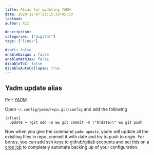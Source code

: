 ```yaml
---
title: Alias for updating YADM
date: 2020-12-07T21:15:38+05:30
lastmod: 
author: Riz

description: 
categories: ["digital"]
tags: ["linux"]

draft: false
enableDisqus : false
enableMathJax: false
disableToC: false
disableAutoCollapse: true
---
```


## Yadm update alias

Ref: [YADM][3]

Open `~/.config/yadm/repo.git/config` and add the following

```
[alias]
  update = !git add -u && git commit -m \"$(date)\" && git push
```

Now when you give the command `yadm update`, yadm will update all the exisiting files in repo, commit it with date and try to push to orgin. For bonus, you can add ssh keys to github/[gitlab][2] accounts and set this on a [cron job][1] to completely automate backing up of your configuration. 

[1]: https://crontab.guru/#0_*/3_*_*_*
[2]: https://docs.gitlab.com/ee/gitlab-basics/create-your-ssh-keys.html
[3]: https://yadm.io/